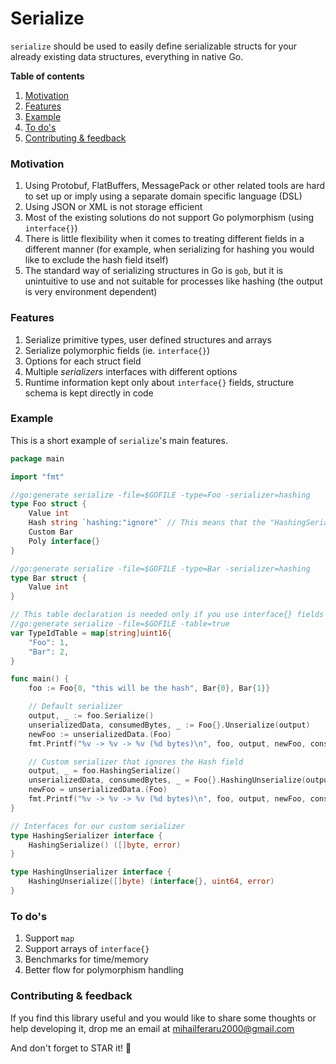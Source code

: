 Serialize
===
`serialize` should be used to easily define serializable structs for your already existing data structures, 
everything in native Go.

**Table of contents**
1. [Motivation](#motivation)
2. [Features](#features)
3. [Example](#example)
4. [To do's](#todos)
5. [Contributing & feedback](#contributing)

<a name="motivation"></a>
### Motivation
1. Using Protobuf, FlatBuffers, MessagePack or other related tools are hard to set up or 
imply using a separate domain specific language (DSL)
2. Using JSON or XML is not storage efficient
3. Most of the existing solutions do not support Go polymorphism (using 
`interface{}`)
4. There is little flexibility when it comes to treating different fields
in a different manner (for example, when serializing for hashing you would
like to exclude the hash field itself)
5. The standard way of serializing structures in Go is `gob`, but it is 
unintuitive to use and not suitable for processes like hashing (the output
is very environment dependent)

<a name="features"></a>
### Features
1. Serialize primitive types, user defined structures and arrays
2. Serialize polymorphic fields (ie. `interface{}`)
3. Options for each struct field
4. Multiple *serializers* interfaces with different options
5. Runtime information kept only about `interface{}` fields, structure schema is kept directly in code

<a name="example"></a>
### Example
This is a short example of `serialize`'s main features.

```go
package main

import "fmt"

//go:generate serialize -file=$GOFILE -type=Foo -serializer=hashing
type Foo struct {
	Value int
	Hash string `hashing:"ignore"` // This means that the "HashingSerializer" will ignore this field
	Custom Bar
	Poly interface{}
}

//go:generate serialize -file=$GOFILE -type=Bar -serializer=hashing
type Bar struct {
	Value int
}

// This table declaration is needed only if you use interface{} fields in your structs
//go:generate serialize -file=$GOFILE -table=true
var TypeIdTable = map[string]uint16{
	"Foo": 1,
	"Bar": 2,
}

func main() {
	foo := Foo{0, "this will be the hash", Bar{0}, Bar{1}}

	// Default serializer
	output, _ := foo.Serialize()
	unserializedData, consumedBytes, _ := Foo{}.Unserialize(output)
	newFoo := unserializedData.(Foo)
	fmt.Printf("%v -> %v -> %v (%d bytes)\n", foo, output, newFoo, consumedBytes)

	// Custom serializer that ignores the Hash field
	output, _ = foo.HashingSerialize()
	unserializedData, consumedBytes, _ = Foo{}.HashingUnserialize(output)
	newFoo = unserializedData.(Foo)
	fmt.Printf("%v -> %v -> %v (%d bytes)\n", foo, output, newFoo, consumedBytes)
}

// Interfaces for our custom serializer
type HashingSerializer interface {
	HashingSerialize() ([]byte, error)
}

type HashingUnserializer interface {
	HashingUnserialize([]byte) (interface{}, uint64, error)
}
```

<a name="todos"></a>
### To do's
1. Support `map`
2. Support arrays of `interface{}`
3. Benchmarks for time/memory
4. Better flow for polymorphism handling

<a name="contributing"></a>
### Contributing & feedback
If you find this library useful and you would like to share some thoughts or help developing it, drop me an email at
mihailferaru2000@gmail.com 

And don't forget to STAR it! :star2:
